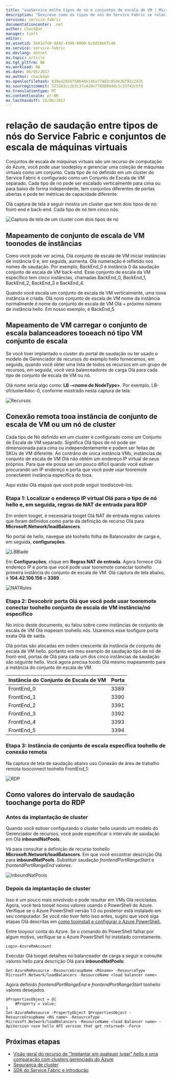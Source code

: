 ```yaml
---
title: "aaaService malha tipos de nó e conjuntos de escala de VM | Microsoft Docs"
description: "Descreve como os tipos de nós do Service Fabric se relacionam tooVM conjuntos de escala e como tooremote conecte-se a instância de conjunto de escala de tooa ou um nó de cluster."
services: service-fabric
documentationcenter: .net
author: ChackDan
manager: timlt
editor: 
ms.assetid: 5441e7e0-d842-4398-b060-8c9d34b07c48
ms.service: service-fabric
ms.devlang: dotnet
ms.topic: article
ms.tgt_pltfrm: NA
ms.workload: NA
ms.date: 06/05/2017
ms.author: chackdan
ms.openlocfilehash: 830ea2816f5864de146a77483c85de26f91c2425
ms.sourcegitcommit: 523283cc1b3c37c428e77850964dc1c33742c5f0
ms.translationtype: MT
ms.contentlocale: pt-BR
ms.lasthandoff: 10/06/2017
---
```

# <a name="hello-relationship-between-service-fabric-node-types-and-virtual-machine-scale-sets"></a>relação de saudação entre tipos de nós do Service Fabric e conjuntos de escala de máquinas virtuais
Conjuntos de escala de máquinas virtuais são um recurso de computação do Azure, você pode usar toodeploy e gerenciar uma coleção de máquinas virtuais como um conjunto. Cada tipo de nó definido em um cluster do Service Fabric é configurado como um Conjunto de Escala de VM separado. Cada tipo de nó pode ser escalado verticalmente para cima ou para baixo de forma independente, tem conjuntos diferentes de portas abertas e pode ter métricas de capacidade diferente.

Olá captura de tela a seguir mostra um cluster que tem dois tipos de nó: front-end e back-end.  Cada tipo de nó tem cinco nós.

![Captura de tela de um cluster com dois tipos de nó][NodeTypes]

## <a name="mapping-vm-scale-set-instances-toonodes"></a>Mapeamento de conjunto de escala de VM toonodes de instâncias
Como você pode ver acima, Olá conjunto de escala de VM iniciar instâncias de instância 0 e, em seguida, aumenta. Olá numeração é refletido nos nomes de saudação. Por exemplo, BackEnd_0 é instância 0 da saudação conjunto de escala de VM back-end. Esse conjunto de escala da VM específico tem cinco instâncias, chamadas BackEnd_0, BackEnd_1, BackEnd_2, BackEnd_3 e BackEnd_4.

Quando você escala um conjunto de escala de VM verticalmente, uma nova instância é criada. Olá novo conjunto de escala de VM nome da instância normalmente é nome do conjunto de escala de VM Olá + próximo número de instância hello. Em nosso exemplo, é BackEnd_5.

## <a name="mapping-vm-scale-set-load-balancers-tooeach-node-typevm-scale-set"></a>Mapeamento de VM carregar o conjunto de escala balanceadores tooeach nó tipo VM conjunto de escala
Se você tiver implantado o cluster do portal de saudação ou ter usado o modelo de Gerenciador de recursos do exemplo hello fornecemos, em seguida, quando você obter uma lista de todos os recursos em um grupo de recursos, em seguida, você verá balanceadores de carga Olá para cada tipo de conjunto de escala de VM ou nó.

Olá nome seria algo como: **LB -&lt;nome de NodeType&gt;**. Por exemplo, LB-sfcluster4doc-0, conforme mostrado nesta captura de tela:

![Recursos][Resources]

## <a name="remote-connect-tooa-vm-scale-set-instance-or-a-cluster-node"></a>Conexão remota tooa instância de conjunto de escala de VM ou um nó de cluster
Cada tipo de Nó definido em um cluster é configurado como um Conjunto de Escala de VM separado.  Significa Olá tipos de nó pode ser dimensionada para cima ou independentemente e podem ser feitas de SKUs de VM diferente. Ao contrário de única instância VMs, instâncias de conjunto de escala de VM Olá não obtém um endereço IP virtual de seus próprios. Para que ele possa ser um pouco difícil quando você estiver procurando um IP endereço e porta que você pode usar tooremote conectarem instância específica do tooa.

Aqui estão Olá etapas que você pode seguir toodiscovê-los.

### <a name="step-1-find-out-hello-virtual-ip-address-for-hello-node-type-and-then-inbound-nat-rules-for-rdp"></a>Etapa 1: Localizar o endereço IP virtual Olá para o tipo de nó hello e, em seguida, regras de NAT de entrada para RDP
Em ordem tooget, é necessária tooget Olá NAT de entrada regras valores que foram definidos como parte da definição de recurso Olá para **Microsoft.Network/loadBalancers**.

No portal de hello, navegue até toohello folha de Balanceador de carga e, em seguida, **configurações**.

![LBBlade][LBBlade]

Em **Configurações**, clique em **Regras NAT de entrada**. Agora fornece Olá endereço IP e porta que você pode usar tooremote conectar toohello primeira instância do conjunto de escala de VM. Olá captura de tela abaixo, é **104.42.106.156** e **3389**

![NATRules][NATRules]

### <a name="step-2-find-out-hello-port-that-you-can-use-tooremote-connect-toohello-specific-vm-scale-set-instancenode"></a>Etapa 2: Descobrir porta Olá que você pode usar tooremote conectar toohello conjunto de escala de VM instância/nó específico
No início deste documento, eu falou sobre como instâncias de conjunto de escala de VM Olá mapeiam toohello nós. Usaremos esse toofigure porta exata Olá de saída.

Olá portas são alocadas em ordem crescente da instância de conjunto de escala de VM hello. portanto em meu exemplo de saudação tipo de nó de front-end, portas de Olá para cada um dos cinco instâncias de saudação são seguinte hello. Você agora precisa toodo Olá mesmo mapeamento para a instância do conjunto de escala de VM.

| **Instância do Conjunto de Escala de VM** | **Porta** |
| --- | --- |
| FrontEnd_0 |3389 |
| FrontEnd_1 |3390 |
| FrontEnd_2 |3391 |
| FrontEnd_3 |3392 |
| FrontEnd_4 |3393 |
| FrontEnd_5 |3394 |

### <a name="step-3-remote-connect-toohello-specific-vm-scale-set-instance"></a>Etapa 3: Instância de conjunto de escala específica toohello de conexão remota
Na captura de tela de saudação abaixo uso Conexão de área de trabalho remota tooconnect toohello FrontEnd_1:

![RDP][RDP]

## <a name="how-toochange-hello-rdp-port-range-values"></a>Como valores do intervalo de saudação toochange porta do RDP
### <a name="before-cluster-deployment"></a>Antes da implantação de cluster
Quando você estiver configurando o cluster hello usando um modelo do Gerenciador de recursos, você pode especificar o intervalo de saudação em Olá **inboundNatPools**.

Vá para consultar a definição de recurso toohello **Microsoft.Network/loadBalancers**. Em que você encontrar descrição Olá para **inboundNatPools**.  Substituir saudação *frontendPortRangeStart* e *frontendPortRangeEnd* valores.

![inboundNatPools][InboundNatPools]

### <a name="after-cluster-deployment"></a>Depois da implantação de cluster
Isso é um pouco mais envolvido e pode resultar em VMs Olá recicladas. Agora, você terá tooset novos valores usando o PowerShell do Azure. Verifique se o Azure PowerShell versão 1.0 ou posterior está instalado em seu computador. Se você não tiver feito isso antes, sugiro que você siga etapas Olá descritas em [como tooinstall e configurar o Azure PowerShell.](/powershell/azure/overview)

Entre tooyour conta do Azure. Se o comando do PowerShell falhar por algum motivo, verifique se o Azure PowerShell foi instalado corretamente.

```
Login-AzureRmAccount
```

Executar Olá tooget detalhes no balanceador de carga a seguir e consulte valores hello para descrição Olá para **inboundNatPools**:

```
Get-AzureRmResource -ResourceGroupName <RGname> -ResourceType Microsoft.Network/loadBalancers -ResourceName <load balancer name>
```

Agora definido *frontendPortRangeEnd* e *frontendPortRangeStart* toohello valores desejados.

```
$PropertiesObject = @{
    #Property = value;
}
Set-AzureRmResource -PropertyObject $PropertiesObject -ResourceGroupName <RG name> -ResourceType Microsoft.Network/loadBalancers -ResourceName <load Balancer name> -ApiVersion <use hello API version that get returned> -Force
```


## <a name="next-steps"></a>Próximas etapas
* [Visão geral do recurso de "Implantar em qualquer lugar" hello e uma comparação com clusters gerenciado do Azure](service-fabric-deploy-anywhere.md)
* [Segurança de cluster](service-fabric-cluster-security.md)
* [ SDK do Service Fabric e introdução](service-fabric-get-started.md)

<!--Image references-->
[NodeTypes]: ./media/service-fabric-cluster-nodetypes/NodeTypes.png
[Resources]: ./media/service-fabric-cluster-nodetypes/Resources.png
[InboundNatPools]: ./media/service-fabric-cluster-nodetypes/InboundNatPools.png
[LBBlade]: ./media/service-fabric-cluster-nodetypes/LBBlade.png
[NATRules]: ./media/service-fabric-cluster-nodetypes/NATRules.png
[RDP]: ./media/service-fabric-cluster-nodetypes/RDP.png

